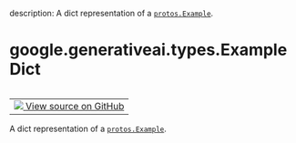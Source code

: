 description: A dict representation of a <a href="../../../google/generativeai/protos/Example.md"><code>protos.Example</code></a>.

<div itemscope itemtype="http://developers.google.com/ReferenceObject">
<meta itemprop="name" content="google.generativeai.types.ExampleDict" />
<meta itemprop="path" content="Stable" />
</div>

# google.generativeai.types.ExampleDict

<!-- Insert buttons and diff -->

<table class="tfo-notebook-buttons tfo-api nocontent" align="left">
<td>
  <a target="_blank" href="https://github.com/google/generative-ai-python/blob/master/google/generativeai/types/discuss_types.py#L66-L70">
    <img src="https://www.tensorflow.org/images/GitHub-Mark-32px.png" />
    View source on GitHub
  </a>
</td>
</table>



A dict representation of a <a href="../../../google/generativeai/protos/Example.md"><code>protos.Example</code></a>.

<!-- Placeholder for "Used in" -->


